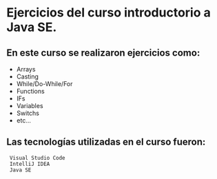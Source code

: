 # Ejercicios del curso introductorio a Java SE.

## En este curso se realizaron ejercicios como:
* Arrays
* Casting
* While/Do-While/For
* Functions
* IFs
* Variables
* Switchs
* etc...

## Las tecnologías utilizadas en el curso fueron:
```
 Visual Studio Code
 IntelliJ IDEA
 Java SE 
```